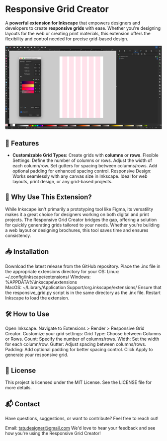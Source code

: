 # Responsive Grid Creator
A **powerful extension for Inkscape** that empowers designers and developers to create **responsive grids** with ease. Whether you're designing layouts for the web or creating print materials, this extension offers the flexibility and control needed for precise grid-based design.

<img src="./REFERENCES/image1.png" width="800" alt="Responsive Grid Creator Preview">

## 🌟 Features
- **Customizable Grid Types:** Create grids with **columns** or **rows**.
Flexible Settings:
Define the number of columns or rows.
Adjust the width of each column/row.
Set gutters for spacing between columns/rows.
Add optional padding for enhanced spacing control.
Responsive Design: Works seamlessly with any canvas size in Inkscape.
Ideal for web layouts, print design, or any grid-based projects.
## 🚀 Why Use This Extension?
While Inkscape isn't primarily a prototyping tool like Figma, its versatility makes it a great choice for designers working on both digital and print projects. The Responsive Grid Creator bridges the gap, offering a solution for quickly generating grids tailored to your needs. Whether you're building a web layout or designing brochures, this tool saves time and ensures consistency.

## 📥 Installation
Download the latest release from the GitHub repository.
Place the .inx file in the appropriate extensions directory for your OS:
Linux: ~/.config/inkscape/extensions/
Windows: %APPDATA%\inkscape\extensions\
MacOS: ~/Library/Application Support/org.inkscape/extensions/
Ensure that the responsive_grid.py script is in the same directory as the .inx file.
Restart Inkscape to load the extension.
## 🛠️ How to Use
Open Inkscape.
Navigate to Extensions > Render > Responsive Grid Creator.
Customize your grid settings:
Grid Type: Choose between Columns or Rows.
Count: Specify the number of columns/rows.
Width: Set the width for each column/row.
Gutter: Adjust spacing between columns/rows.
Padding: Add optional padding for better spacing control.
Click Apply to generate your responsive grid.
## 📝 License
This project is licensed under the MIT License. See the LICENSE file for more details.

## 📬 Contact
Have questions, suggestions, or want to contribute? Feel free to reach out!

Email: tatudesigner@gmail.com
We'd love to hear your feedback and see how you're using the Responsive Grid Creator!
